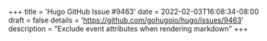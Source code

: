 +++
title = 'Hugo GitHub Issue #9463'
date = 2022-02-03T16:08:34-08:00
draft = false
details = 'https://github.com/gohugoio/hugo/issues/9463'
description = "Exclude event attributes when rendering markdown"
+++

